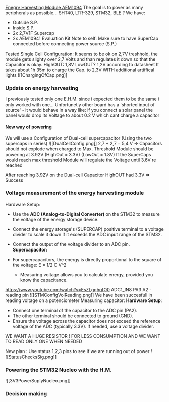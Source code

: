 [Enegry Harvesting Module AEM1094](AEM10941.md)
The goal is to pover as many peripherals as possible... SHT40, LTR-329, STM32, BLE ?
We have:
- Outside S.P.
- Inside S.P.
- 2x 2,7V1F Supercap
- 2x AEM10941 Evaluation Kit 
Note to self: Make sure to have SuperCap connected before connecting power source (S.P.)

Tested Single Cell Configuration: It seems to be ok on 2,7V treshhold, the module gets slighty over 2,7 Volts and than regulates it down so that the Capacitor is okay. 
HighOUT: 1,8V
LowOUT? 1,2V
according to datasheet
It takes about 1h 35m to charge the Cap. to 2,3V WITH additional artiffical lights
![[ChargingOfCap.png]]


### Update on energy harvesting 
I previously tested only one E.H.M. since i expected them to be the same i only worked with one... Unfortunetly other board has a 'shorted input of source' - it would behave in a way like: if you connect a solar panel the panel would drop its Voltage to about 0.2 V which cant charge a capacitor

#### New way of powering 
We will use a Configuration of Dual-cell supercapacitor (Using the two supercaps in series)
![[DualCellConfig.png]]
2,7 + 2,7 = 5,4 V -> Capacitors should not explode when charged to Max. Threshold
Module should be powering at 3.92V  (HighOut = 3.3V) (LowOut = 1.8V)
If the SuperCaps would reach max threshold Module will regulate the Voltage until 3.6V re reached

After reaching 3.92V on the Dual-cell Capacitor  HighOUT had 3.3V => Success


### Voltage measurement of the energy harvesting module
Hardware Setup: 
- Use the **ADC (Analog-to-Digital Converter)** on the STM32 to measure the voltage of the energy storage device.
- Connect the energy storage's (SUPERCAP) positive terminal to a voltage divider to scale it down if it exceeds the ADC input range of the STM32.
- Connect the output of the voltage divider to an ADC pin.
**Supercapacitor:**

- For supercapacitors, the energy is directly proportional to the square of the voltage:
 E = 1/2 C V^2
    - Measuring voltage allows you to calculate energy, provided you know the capacitance.

https://www.youtube.com/watch?v=EsZLgqhqfO0
ADC1_IN8 PA3 A2 - reading pin 
![[STMConfigVolReading.png]]
We have been succesfull in reading voltage on a potenciometer
Measuring capacitor: 
**Hardware Setup**:

- Connect one terminal of the capacitor to the ADC pin (PA2).
- The other terminal should be connected to ground (GND).
- Ensure the voltage across the capacitor does not exceed the reference voltage of the ADC (typically 3.3V). If needed, use a voltage divider.

 WE WANT A HUGE RESISTOR ! FOR LESS CONSUMPTION 
 AND WE WANT TO READ ONLY ONE WHEN NEEDED

New plan : Use status 1,2,3 pins to see if we are running out of power
![[StatusChecksSig.png]] 
### Powering the STM32 Nucleo with the H.M.
![[3V3PowerSuplyNucleo.png]]

### Decision making
